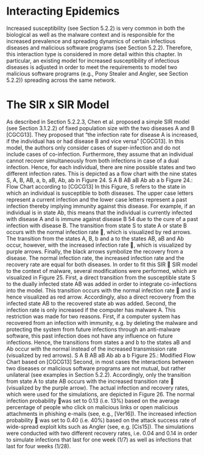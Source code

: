 # Interacting Epidemics

Increased susceptibility (see Section 5.2.2) is very common in both the biological as well as
the malware context and is responsible for the increased prevalence and spreading dynamics of
certain infectious diseases and malicious software programs (see Section 5.2.2). Therefore, this
interaction type is considered in more detail within this chapter. In particular, an existing model
for increased susceptibility of infectious diseases is adjusted in order to meet the requirements
to model two malicious software programs (e.g., Pony Stealer and Angler, see Section 5.2.2))
spreading across the same network.

# The SIR x SIR Model


As described in Section 5.2.2.3, Chen et al. proposed a simple SIR model (see Section 3.1.2.2)
of fixed population size with the two diseases A and B [CGCG13]. They proposed that “the
infection rate for disease A is increased, if the individual has or had disease B and vice versa”
[CGCG13]. In this model, the authors only consider cases of super-infection and do not include
cases of co-infection. Furthermore, they assume that an individual cannot recover simultaneously
from both infections in case of a dual infection. Hence, for each individual, there are nine
possible states and two different infection rates. This is depicted as a flow chart with the nine
states S, A, B, AB, a, b, aB, Ab, ab in Figure 24.
S
A B
AB
aB Ab
ab
a b
Figure 24.: Flow Chart according to [CGCG13]
In this Figure, S refers to the state in which an individual is susceptible to both diseases. The upper
case letters represent a current infection and the lower case letters represent a past infection
thereby implying immunity against this disease. For example, if an individual is in state Ab, this
means that the individual is currently infected with disease A and is immune against disease B
54
due to the cure of a past infection with disease B. The transition from state S to state A or state B
occurs with the normal infection rate , which is visualized by red arrows. The transition from
the states A, B, b and a to the states AB, aB and Ab occur, however, with the increased infection
rate , which is visualized by purple arrows. Finally, the black arrows symbolize the recovery
from a disease. The normal infection rate, the increased infection rate and the recovery rate are
equal for both diseases.
In order to fit this SIR  SIR model to the context of malware, several modifications were
performed, which are visualized in Figure 25. First, a direct transition from the susceptible
state S to the dually infected state AB was added in order to integrate co-infections into the
model. This transition occurs with the normal infection rate  and is hence visualized as red
arrow. Accordingly, also a direct recovery from the infected state AB to the recovered state
ab was added. Second, the infection rate is only increased if the computer has malware A.
This restriction was made for two reasons. First, if a computer system has recovered from an
infection with immunity, e.g. by deleting the malware and protecting the system from future
infections through an anti-malware software, this past infection does not have any influence on
future infections. Hence, the transitions from states a and b to the states aB and Ab occur with
the normal instead of the increased transmission rate (visualized by red arrows).
S
A B
AB
aB Ab
ab
a b
Figure 25.: Modified Flow Chart based on [CGCG13]
Second, in most cases the interactions between two diseases or malicious software programs
are not mutual, but rather unilateral (see examples in Section 5.2.2). Accordingly, only the
transition from state A to state AB occurs with the increased transition rate  (visualized by the
purple arrow). The actual infection and recovery rates, which were used for the simulations, are
depicted in Figure 26. The normal infection probability  was set to 0.13 (i.e. 13%) based on
the average percentage of people who click on malicious links or open malicious attachments
in phishing e-mails (see, e.g., [Ver16]). The increased infection probability  was set to 0.40
(i.e. 40%) based on the attack success rate of wide-spread exploit kits such as Angler (see, e.g.
[Cis15]). The simulations were conducted with two different recovery rates, i.e. 0.04 and 0.14
in order to simulate infections that last for one week (1/7) as well as infections that last for four
weeks (1/28).

